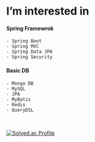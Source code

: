 # I’m interested in


#### **Spring Framewrok**
    - Spring Boot
    - Spring MVC
    - Spring Data JPA
    - Spring Security   
    
#### **Basic DB**
    - Mongo DB
    - MySQL
    - JPA
    - MyBatis
    - Redis
    - QueryDSL  
    
<br/>

[![Solved.ac Profile](http://mazassumnida.wtf/api/generate_badge?boj=sju3358)](https://solved.ac/sju3358)
